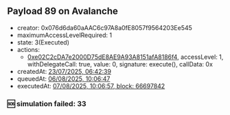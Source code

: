 ## Payload 89 on Avalanche

- creator: 0x076d6da60aAAC6c97A8a0fE8057f9564203Ee545
- maximumAccessLevelRequired: 1
- state: 3(Executed)
- actions:
  - [0xe02C2cDA7e2000D75dE8AE9A93A8151afA8186f4](https://snowscan.xyz/tx/0xe02C2cDA7e2000D75dE8AE9A93A8151afA8186f4), accessLevel: 1, withDelegateCall: true, value: 0, signature: execute(), callData: 0x
- createdAt: [23/07/2025, 06:42:39](https://snowscan.xyz/tx/0xcc9b29fec4fe3a7fbe5e2e187f996fe1de4267d7acc53b5be726e57ada6b3d71)
- queuedAt: [06/08/2025, 10:06:47](https://snowscan.xyz/tx/0xa2c10cfa2fabd16bd8f68b22e065b97af87cb75e04571397dc8d98eb5e802bf8)
- executedAt: [07/08/2025, 10:06:57, block: 66697842](https://snowscan.xyz/tx/0x962a92a09a3cdeed31d9ebcd254f1e836a24e4195fd7b388fd634f754ae44f8d)

### :sos: simulation failed: 33
